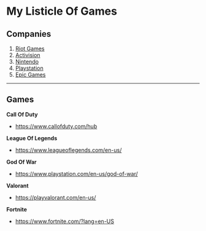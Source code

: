 
# My Listicle Of Games

## Companies
1. [Riot Games](https://www.riotgames.com/en)
2. [Activision](https://www.activision.com/?utm_source=404&utm_medium=redirect&utm_campaign=122222)
3. [Nintendo](https://www.nintendo.com/us/)
4. [Playstation](https://www.playstation.com/en-us/)
5. [Epic Games](https://store.epicgames.com/en-US/)
---
## Games
**Call Of Duty**
- https://www.callofduty.com/hub

**League Of Legends**
- https://www.leagueoflegends.com/en-us/

**God Of War**
- https://www.playstation.com/en-us/god-of-war/

**Valorant**
- https://playvalorant.com/en-us/

**Fortnite**
- https://www.fortnite.com/?lang=en-US
